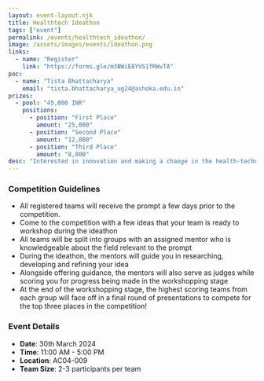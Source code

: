 ```yaml
---
layout: event-layout.njk
title: Healthtech Ideathon
tags: ["event"]
permalink: /events/healthtech_ideathon/
image: /assets/images/events/ideathon.png
links:
  - name: "Register"
    link: "https://forms.gle/m3BWiE8YVS1fRWvTA"
poc:
  - name: "Tista Bhattacharya"
    email: "tista.bhattacharya_ug24@ashoka.edu.in"
prizes: 
  - pool: "45,000 INR"
    positions:
      - position: "First Place"
        amount: "25,000"
      - position: "Second Place"
        amount: "12,000"
      - position: "Third Place"
        amount: "8,000"
desc: "Interested in innovation and making a change in the health-technology field? The KCDH-A Healthtech Ideathon is for students exactly like you! All teams will be given a health-related prompt for which they will have to develop a tangible idea of a device (like a blueprint, prototype, etc.) with substantial justification through research and reasoning. Take a shot at winning from a prize pool of 45k INR while also receiving professional guidance along the way!"
---
```

### Competition Guidelines
- All registered teams will receive the prompt a few days prior to the competition. 
- Come to the competition with a few ideas that your team is ready to workshop during the ideathon
- All teams will be split into groups with an assigned mentor who is knowledgeable about the field relevant to the prompt
- During the ideathon, the mentors will guide you in researching, developing and refining your idea
- Alongside offering guidance, the mentors will also serve as judges while scoring you for progress being made in the workshopping stage
- At the end of the workshopping stage, the highest scoring teams from each group will face off in a final round of presentations to compete for the top three places in the competition!

### Event Details
- **Date**: 30th March 2024
- **Time**: 11:00 AM - 5:00 PM
- **Location**: AC04-009
- **Team Size**: 2-3 participants per team